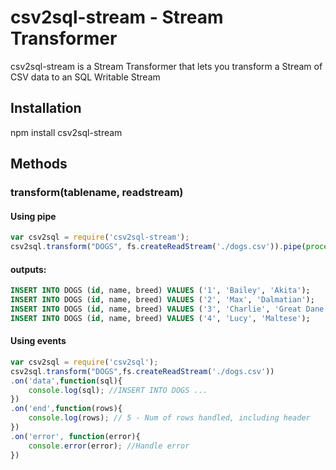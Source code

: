 csv2sql-stream - Stream Transformer
=======

csv2sql-stream is a Stream Transformer that lets you
transform a Stream of CSV data
to an SQL Writable Stream

Installation
------------
npm install csv2sql-stream

Methods
-------
### transform(tablename, readstream)
  
#### Using pipe
```javascript
var csv2sql = require('csv2sql-stream');
csv2sql.transform("DOGS", fs.createReadStream('./dogs.csv')).pipe(process.stdout);
```
#### outputs:
```sql
INSERT INTO DOGS (id, name, breed) VALUES ('1', 'Bailey', 'Akita');
INSERT INTO DOGS (id, name, breed) VALUES ('2', 'Max', 'Dalmatian');
INSERT INTO DOGS (id, name, breed) VALUES ('3', 'Charlie', 'Great Dane');
INSERT INTO DOGS (id, name, breed) VALUES ('4', 'Lucy', 'Maltese');
```

#### Using events
```javascript
var csv2sql = require('csv2sql');
csv2sql.transform("DOGS",fs.createReadStream('./dogs.csv'))
.on('data',function(sql){
	console.log(sql); //INSERT INTO DOGS ...
})
.on('end',function(rows){
	console.log(rows); // 5 - Num of rows handled, including header
})
.on('error', function(error){
	console.error(error); //Handle error
})
```
